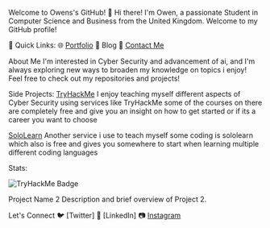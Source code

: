 Welcome to Owens's GitHub! 👋 Hi there! I'm Owen, a passionate Student in Computer Science and Business from the United Kingdom. Welcome to my GitHub profile!

🚀 Quick Links: 🌐 [Portfolio](https://github.com/0wenSC/portfolio.git) 📝 Blog 📧 [Contact Me](kuuullex4k@proton.me)

About Me I'm interested in Cyber Security and advancement of ai, and I'm always exploring new ways to broaden my knowledge on topics i enjoy! Feel free to check out my repositories and projects!

Side Projects:
[TryHackMe](https://tryhackme.com/p/OSC)
I enjoy teaching myself different aspects of Cyber Security using services like TryHackMe some of the courses on there are completely free and give you an insight on how to get started or if its a career you want to choose

[SoloLearn](https://www.sololearn.com/profile/26444588/?ref=app) Another service i use to teach myself some coding is sololearn which also is free and gives you somewhere to start when learning multiple different coding languages

Stats:

![TryHackMe Badge](<img src="https://tryhackme-badges.s3.amazonaws.com/OSC.png" alt="TryHackMe">)




Project Name 2 Description and brief overview of Project 2.



Let's Connect 🐦 [Twitter] 💼 [LinkedIn] 📷 [Instagram](https://www.instagram.com/oween.osc?igsh=MTlkcXNoMXZiMWJpbw==)
